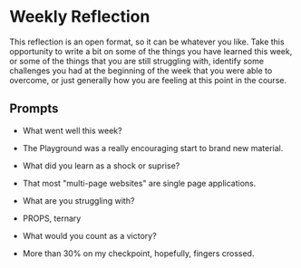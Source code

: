 # Weekly Reflection
This reflection is an open format, so it can be whatever you like. Take this opportunity to write a bit on some of the things you have learned this week, or some of the things that you are still struggling with, identify some challenges you had at the beginning of the week that you were able to overcome, or just generally how you are feeling at this point in the course.

## Prompts
- What went well this week?

- The Playground was a really encouraging start to brand new material.

- What did you learn as a shock or suprise?

- That most "multi-page websites" are single page applications.

- What are you struggling with?

- PROPS, ternary

- What would you count as a victory?

- More than 30% on my checkpoint, hopefully, fingers crossed.
